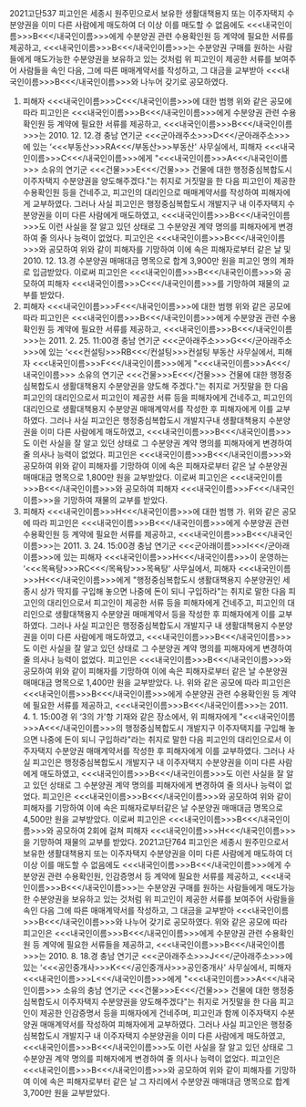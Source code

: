 2021고단537
피고인은 세종시 원주민으로서 보유한 생활대책용지 또는 이주자택지 수분양권을 이미 다른 사람에게 매도하여 더 이상 이를 매도할 수 없음에도 <<<내국인이름>>>B<<</내국인이름>>>에게 수분양권 관련 수용확인원 등 계약에 필요한 서류를 제공하고, <<<내국인이름>>>B<<</내국인이름>>>는 수분양권 구매를 원하는 사람들에게 매도가능한 수분양권을 보유하고 있는 것처럼 위 피고인이 제공한 서류를 보여주어 사람들을 속인 다음, 그에 따른 매매계약서를 작성하고, 그 대금을 교부받아 <<<내국인이름>>>B<<</내국인이름>>>와 나누어 갖기로 공모하였다.
1. 피해자 <<<내국인이름>>>C<<</내국인이름>>>에 대한 범행
위와 같은 공모에 따라 피고인은 <<<내국인이름>>>B<<</내국인이름>>>에게 수분양권 관련 수용확인원 등 계약에 필요한 서류를 제공하고, <<<내국인이름>>>B<<</내국인이름>>>는 2010. 12. 12.경 충남 연기군 <<<군아래주소>>>D<<</군아래주소>>>에 있는 ‘<<<부동산>>>RA<<</부동산>>>부동산' 사무실에서, 피해자 <<<내국인이름>>>C<<</내국인이름>>>에게 "<<<내국인이름>>>A<<</내국인이름>>> 소유의 연기군 <<<건물>>>E<<</건물>>> 건물에 대한 행정중심복합도시 이주자택지 수분양권을 양도해주겠다."는 취지로 거짓말을 한 다음 피고인이 제공한 수용확인원 등을 건네주고, 피고인의 대리인으로 매매계약서를 작성하여 피해자에게 교부하였다.
그러나 사실 피고인은 행정중심복합도시 개발지구 내 이주자택지 수분양권을 이미 다른 사람에게 매도하였고, <<<내국인이름>>>B<<</내국인이름>>>도 이런 사실을 잘 알고 있던 상태로 그 수분양권 계약 명의를 피해자에게 변경하여 줄 의사나 능력이 없었다.
피고인은 <<<내국인이름>>>B<<</내국인이름>>>와 공모하여 위와 같이 피해자를 기망하여 이에 속은 피해자로부터 같은 날 및 2010. 12. 13.경 수분양권 매매대금 명목으로 합계 3,900만 원을 피고인 명의 계좌로 입금받았다.
이로써 피고인은 <<<내국인이름>>>B<<</내국인이름>>>와 공모하여 피해자 <<<내국인이름>>>C<<</내국인이름>>>를 기망하여 재물의 교부를 받았다.
2. 피해자 <<<내국인이름>>>F<<</내국인이름>>>에 대한 범행
위와 같은 공모에 따라 피고인은 <<<내국인이름>>>B<<</내국인이름>>>에게 수분양권 관련 수용확인원 등 계약에 필요한 서류를 제공하고, <<<내국인이름>>>B<<</내국인이름>>>는 2011. 2. 25. 11:00경 충남 연기군 <<<군아래주소>>>G<<</군아래주소>>>에 있는 ‘<<<컨설팅>>>RB<<</컨설팅>>>컨설팅 부동산 사무실에서, 피해자 <<<내국인이름>>>F<<</내국인이름>>>에게 "<<<내국인이름>>>A<<</내국인이름>>> 소유의 연기군 <<<건물>>>E<<</건물>>> 건물에 대한 행정중심복합도시 생활대책용지 수분양권을 양도해 주겠다."는 취지로 거짓말을 한 다음 피고인의 대리인으로서 피고인이 제공한 서류 등을 피해자에게 건네주고, 피고인의 대리인으로 생활대책용지 수분양권 매매계약서를 작성한 후 피해자에게 이를 교부하였다.
그러나 사실 피고인은 행정중심복합도시 개발지구내 생활대책용지 수분양권을 이미 다른 사람에게 매도하였고, <<<내국인이름>>>B<<</내국인이름>>>도 이런 사실을 잘 알고 있던 상태로 그 수분양권 계약 명의를 피해자에게 변경하여 줄 의사나 능력이 없었다.
피고인은 <<<내국인이름>>>B<<</내국인이름>>>와 공모하여 위와 같이 피해자를 기망하여 이에 속은 피해자로부터 같은 날 수분양권 매매대금 명목으로 1,800만 원을 교부받았다.
이로써 피고인은 <<<내국인이름>>>B<<</내국인이름>>>와 공모하여 피해자 <<<내국인이름>>>F<<</내국인이름>>>을 기망하여 재물의 교부를 받았다.
3. 피해자 <<<내국인이름>>>H<<</내국인이름>>>에 대한 범행
가. 위와 같은 공모에 따라 피고인은 <<<내국인이름>>>B<<</내국인이름>>>에게 수분양권 관련 수용확인원 등 계약에 필요한 서류를 제공하고, <<<내국인이름>>>B<<</내국인이름>>>는 2011. 3. 24. 15:00경 충남 연기군 <<<군아래이름>>>I<<</군아래이름>>>에 있는 피해자 <<<내국인이름>>>H<<</내국인이름>>>이 운영하는 ‘<<<목욕탕>>>RC<<</목욕탕>>>목욕탕' 사무실에서, 피해자 <<<내국인이름>>>H<<</내국인이름>>>에게 "행정중심복합도시 생활대책용지 수분양권인 세종시 상가 딱지를 구입해 놓으면 나중에 돈이 되니 구입하라"는 취지로 말한 다음 피고인의 대리인으로서 피고인이 제공한 서류 등을 피해자에게 건네주고, 피고인의 대리인으로 생활대책용지 수분양권 매매계약서 등을 작성한 후 피해자에게 이를 교부하였다.
그러나 사실 피고인은 행정중심복합도시 개발지구 내 생활대책용지 수분양권을 이미 다른 사람에게 매도하였고, <<<내국인이름>>>B<<</내국인이름>>>도 이런 사실을 잘 알고 있던 상태로 그 수분양권 계약 명의를 피해자에게 변경하여 줄 의사나 능력이 없었다.
피고인은 <<<내국인이름>>>B<<</내국인이름>>>와 공모하여 위와 같이 피해자를 기망하여 이에 속은 피해자로부터 같은 날 수분양권 매매대금 명목으로 1,400만 원을 교부받았다.
나. 위와 같은 공모에 따라 피고인은 <<<내국인이름>>>B<<</내국인이름>>>에게 수분양권 관련 수용확인원 등 계약에 필요한 서류를 제공하고, <<<내국인이름>>>B<<</내국인이름>>>는 2011. 4. 1. 15:00경 위 ‘3의 가'항 기재와 같은 장소에서, 위 피해자에게 "<<<내국인이름>>>A<<</내국인이름>>>의 행정중심복합도시 개발지구 이주자택지를 구입해 놓으면 나중에 돈이 되니 구입하라"라는 취지로 말한 다음 피고인의 대리인으로서 이주자택지 수분양권 매매계약서를 작성한 후 피해자에게 이를 교부하였다.
그러나 사실 피고인은 행정중심복합도시 개발지구 내 이주자택지 수분양권을 이미 다른 사람에게 매도하였고, <<<내국인이름>>>B<<</내국인이름>>>도 이런 사실을 잘 알고 있던 상태로 그 수분양권 계약 명의를 피해자에게 변경하여 줄 의사나 능력이 없었다.
피고인은 <<<내국인이름>>>B<<</내국인이름>>>와 공모하여 위와 같이 피해자를 기망하여 이에 속은 피해자로부터같은 날 수분양권 매매대금 명목으로 4,500만 원을 교부받았다.
이로써 피고인은 <<<내국인이름>>>B<<</내국인이름>>>와 공모하여 2회에 걸쳐 피해자 <<<내국인이름>>>H<<</내국인이름>>>을 기망하여 재물의 교부를 받았다.
2021고단764
피고인은 세종시 원주민으로서 보유한 생활대책용지 또는 이주자택지 수분양권을 이미 다른 사람에게 매도하여 더 이상 이를 매도할 수 없음에도 <<<내국인이름>>>B<<</내국인이름>>>에게 수분양권 관련 수용확인원, 인감증명서 등 계약에 필요한 서류를 제공하고, <<<내국인이름>>>B<<</내국인이름>>>는 수분양권 구매를 원하는 사람들에게 매도가능한 수분양권을 보유하고 있는 것처럼 위 피고인이 제공한 서류를 보여주어 사람들을 속인 다음 그에 따른 매매계약서를 작성하고, 그 대금을 교부받아 <<<내국인이름>>>B<<</내국인이름>>>와 나누어 갖기로 공모하였다.
위와 같은 공모에 따라 피고인은 <<<내국인이름>>>B<<</내국인이름>>>에게 수분양권 관련 수용확인원 등 계약에 필요한 서류들을 제공하고, <<<내국인이름>>>B<<</내국인이름>>>는 2010. 8. 18.경 충남 연기군 <<<군아래주소>>>J<<</군아래주소>>>에 있는 ‘<<<공인중개사>>>K<<</공인중개사>>>공인중개사' 사무실에서, 피해자 <<<내국인이름>>>L<<</내국인이름>>>에게 "<<<내국인이름>>>A<<</내국인이름>>> 소유의 충남 연기군 <<<건물>>>E<<</건물>>> 건물에 대한 행정중심복합도시 이주자택지 수분양권을 양도해주겠다"는 취지로 거짓말을 한 다음 피고인이 제공한 인감증명서 등을 피해자에게 건네주며, 피고인과 함께 이주자택지 수분양권 매매계약서를 작성하여 피해자에게 교부하였다.
그러나 사실 피고인은 행정중심복합도시 개발지구 내 이주자택지 수분양권을 이미 다른 사람에게 매도하였고, <<<내국인이름>>>B<<</내국인이름>>>도 이런 사실을 잘 알고 있던 상태로 그 수분양권 계약 명의를 피해자에게 변경하여 줄 의사나 능력이 없었다.
피고인은 <<<내국인이름>>>B<<</내국인이름>>>와 공모하여 위와 같이 피해자를 기망하여 이에 속은 피해자로부터 같은 날 그 자리에서 수분양권 매매대금 명목으로 합계 3,700만 원을 교부받았다.